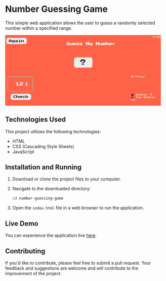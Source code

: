 # Number Guessing Game

This simple web application allows the user to guess a randomly selected number within a specified range.

![Screenshot of Number Guessing Game](./Screenshot_1.jpg)

## Technologies Used

This project utilizes the following technologies:

- HTML
- CSS (Cascading Style Sheets)
- JavaScript

## Installation and Running

1. Download or clone the project files to your computer.
2. Navigate to the downloaded directory:

    ```bash
    cd number-guessing-game
    ```

3. Open the `index.html` file in a web browser to run the application.

## Live Demo

You can experience the application live [here](https://example.com).

## Contributing

If you'd like to contribute, please feel free to submit a pull request. Your feedback and suggestions are welcome and will contribute to the improvement of the project.


